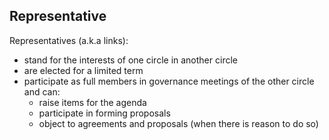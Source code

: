 ## Representative

Representatives (a.k.a links):

* stand for the interests of one circle in another circle
* are elected for a limited term
* participate as full members in governance meetings of the other circle and can:
    * raise items for the agenda
    * participate in forming proposals
    * object to agreements and proposals (when there is reason to do so)

